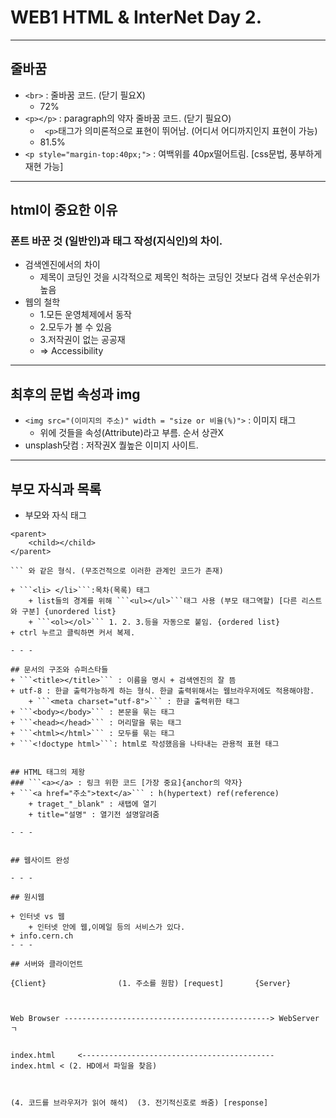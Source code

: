 # WEB1 HTML & InterNet Day 2.

- - -


## 줄바꿈

+ ``` <br> ``` : 줄바꿈 코드. (닫기 필요X)
	+ 72%
+ ``` <p></p> ``` : paragraph의 약자 줄바꿈 코드. (닫기 필요O)
	+ ``` <p>```태그가 의미론적으로 표현이 뛰어남. (어디서 어디까지인지 표현이 가능)
	+ 81.5%
+ ``` <p style="margin-top:40px;"> ``` : 여백위를 40px떨어트림. [css문법, 풍부하게 재현 가능]

- - -
## html이 중요한 이유

### 폰트 바꾼 것 (일반인)과 태그 작성(지식인)의 차이.
+ 검색엔진에서의 차이
	+ 제목이 코딩인 것을 시각적으로 제목인 척하는 코딩인 것보다 검색 우선순위가 높음
+ 웹의 철학
	+ 1.모든 운영체제에서 동작
	+ 2.모두가 볼 수 있음
	+ 3.저작권이 없는 공공재
	+ => Accessibility

- - -

## 최후의 문법 속성과 img
+ ```<img src="(이미지의 주소)" width = "size or 비율(%)">``` : 이미지 태그
	+ 위에 것들을 속성(Attribute)라고 부름. 순서 상관X 
+ unsplash닷컴 : 저작권X 퀄높은 이미지 사이트.

- - -

## 부모 자식과 목록
+ 부모와 자식 태그 
```
<parent>
	<child></child>
</parent>

``` 와 같은 형식. (무조건적으로 이러한 관계인 코드가 존재)

+ ```<li> </li>```:목차(목록) 태그 
	+ list들의 경계를 위해 ```<ul></ul>```태그 사용 (부모 태그역할) [다른 리스트와 구분] {unordered list}
	+ ```<ol></ol>``` 1. 2. 3.등을 자동으로 붙임. {ordered list}
+ ctrl 누르고 클릭하면 커서 복제.

- - -

## 문서의 구조와 슈퍼스타들
+ ```<title></title>``` : 이름을 명시 + 검색엔진의 잘 뜸
+ utf-8 : 한글 출력가능하게 하는 형식. 한글 출력위해서는 웹브라우저에도 적용해야함.
	+ ```<meta charset="utf-8">``` : 한글 출력위한 태그
+ ```<body></body>``` : 본문을 묶는 태그
+ ```<head></head>``` : 머리말을 묶는 태그
+ ```<html></html>``` : 모두를 묶는 태그
+ ```<!doctype html>```: html로 작성했음을 나타내는 관용적 표현 태그


## HTML 태그의 제왕
### ```<a></a> : 링크 위한 코드 [가장 중요]{anchor의 약자}
+ ```<a href="주소">text</a>``` : h(hypertext) ref(reference)
	+ traget_"_blank" : 새탭에 열기
	+ title="설명" : 열기전 설명알려줌

- - -


## 웹사이트 완성

- - -

## 원시웹

+ 인터넷 vs 웹
	+ 인터넷 안에 웹,이메일 등의 서비스가 있다.
+ info.cern.ch
- - -

## 서버와 클라이언트

{Client}	            (1. 주소를 원함) [request]		{Server}



Web Browser ----------------------------------------------> WebServer   ㄱ 
																		
																		
index.html     <-------------------------------------------   index.html < (2. HD에서 파일을 찾음)



(4. 코드를 브라우저가 읽어 해석)  (3. 전기적신호로 쏴줌) [response]